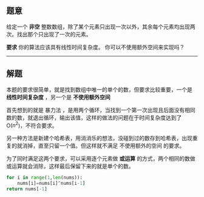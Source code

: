## 题意

给定一个 **非空** 整数数组，除了某个元素只出现一次以外，其余每个元素均出现两次。找出那个只出现了一次的元素。

**要求**
你的算法应该具有线性时间复杂度。 你可以不使用额外空间来实现吗？

---
## 解题

本题的要求很简单，就是找到数组中唯一的单个的数，但要求比较重要，一个是 **线性时间复杂度** ，另一个是 **不使用额外空间** 

首先想到的就是 暴力法 ，是用两个循环，当找到一个第一次出现且后面没有相同数的数，就退出循环，输出该值，这样的做法的问题在于时间复杂度达到了O($n^2$)，不符合要求。

另一种方法是新建个哈希表，用消消乐的想法，没碰到过的数存到哈希表，出现重复的就消掉，直至只留一个值。但这样就不满足 不使用额外的空间 的要求。

为了同时满足这两个要求，可以采用逐个元素做 **或运算** 的方式，两个相同的数做或运算就会消除，这样最后保留下来的就是单个的数。

```python
for i in range(1,len(nums)):
	nums[i]=nums[i]^nums[i-1]
return nums[-1]
```
